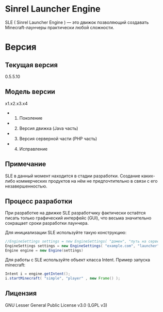 ﻿Sinrel Launcher Engine
======================

SLE ( Sinrel Launcher Engine ) — это движок позволяющий создавать Minecraft-лаунчеры практически любой сложности.

Версия
======

Текущая версия
--------------
0.5.5.10

Модель версии
----------------

x1.x2.x3.x4

* 1) Поколение 
* 2) Версия движка (Java часть)
* 3) Версия серверной части (PHP часть)
* 4) Исправление

Примечание
----------

SLE в данный момент находится в стадии разработки. Создание каких-либо коммерческих продуктов на нём не предпочтительно в связи с его незавершенностью.

Процесс разработки
------------------

При разработке на движке SLE разработчику фактически остаётся писать только графический интерфейс (GUI), что весьма значительно сокращает сроки разработки лаунчера.

Для инициализации SLE используйте такую конструкцию:
```Java
//EngineSettings settings = new EngineSettings( "домен", "путь на сервере", "рабочая папка", "версия");
EngineSettings settings = new EngineSettings( "example.com", "launcher", "minecraft", "1" );
Engine engine = new Engine(settings)
```

Для работы с SLE используйте объект класса Intent.
Пример запуска minecraft:
```Java
Intent i = engine.getIntent();
i.startMinecraft( "simple", "player" , new Frame() ); 
```
Лицензия
--------
GNU Lesser General Public License v3.0 (LGPL v3)
                       

